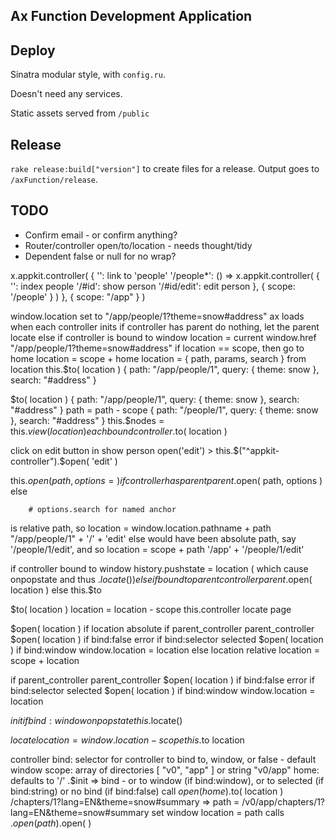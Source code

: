 Ax Function Development Application
-----------------------------------

Deploy
------

Sinatra modular style, with `config.ru`.

Doesn't need any services.

Static assets served from `/public`

Release
-------

`rake release:build["version"]` to create files for a release. Output goes to `/axFunction/release`.

TODO
----

- Confirm email - or confirm anything?
- Router/controller open/to/location - needs thought/tidy
- Dependent false or null for no wrap?






x.appkit.controller(
  {
    '': link to 'people'
    '/people*': () => x.appkit.controller( {
        '': index people
        '/#id': show person
        '/#id/edit': edit person
      },
      { scope: '/people' }
    )
  },
  { scope: "/app" }
)

window.location set to "/app/people/1?theme=snow#address"
ax loads
when each controller inits
  if controller has parent
    do nothing, let the parent locate
  else
    if controller is bound to window
      location = current window.href
                  "/app/people/1?theme=snow#address"
    if location == scope, then go to home
      location = scope + home
      location = { path, params, search } from location
    this.$to( location )
              { path: "/app/people/1", query: { theme: snow }, search: "#address" }

$to( location )
  { path: "/app/people/1", query: { theme: snow }, search: "#address" }
  path = path - scope
  { path: "/people/1", query: { theme: snow }, search: "#address" }
  this.$nodes = this.$view( location )
  each bound controller .$to( location )

click on edit button in show person
  open('edit') > this.$("^appkit-controller").$open( 'edit' )

this.$open( path, options={} )
  if controller has parent
    parent.$open( path, options )
  else


        # options.search for named anchor
  is relative path, so
    location = window.location.pathname + path
               "/app/people/1" + '/' + 'edit'
  else would have been absolute path, say '/people/1/edit', and so
    location = scope + path
               '/app' + '/people/1/edit'

  if controller bound to window
    history.pushstate = location
      ( which cause onpopstate and thus .$locate() )
  else if bound to parent controller
    parent.$open( location )
  else
    this.$to







$to( location )
  location = location - scope
  this.controller locate page

$open( location )
  if location absolute
    if parent_controller
      parent_controller $open( location )
    if bind:false
      error
    if bind:selector
      selected $open( location )
    if bind:window
      window.location = location
  else location relative
  location = scope + location


  if parent_controller
    parent_controller $open( location )
  if bind:false
    error
  if bind:selector
    selected $open( location )
  if bind:window
    window.location = location

$init
  if bind:window
    onpopstate this.$locate()

$locate
  location = window.location - scope
  this.$to location



controller
bind: selector for controller to bind to, window, or false - default window
scope: array of directories [ "v0", "app" ] or string "v0/app"
home: defaults to '/'
.$init =>
  bind -
    or to window (if bind:window),
    or to selected (if bind:string)
    or no bind (if bind:false)
  call $open( home )
.$to( location ) /chapters/1?lang=EN&theme=snow#summary =>
  path = /v0/app/chapters/1?lang=EN&theme=snow#summary
  set window location = path
  calls .$open( path )
.$open( )
